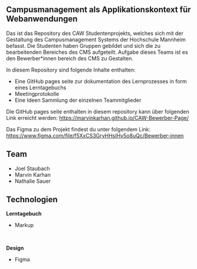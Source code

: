 ## Campusmanagement als Applikationskontext für Webanwendungen

Das ist das Repository des CAW Studentenprojekts, welches sich mit der Gestaltung des Campusmanagement Systems der Hochschule Mannheim befasst.
Die Studenten haben Gruppen gebildet und sich die zu bearbeitenden Bereiches des CMS aufgeteilt.
Aufgabe dieses Teams ist es den Bewerber*innen bereich des CMS zu Gestalten.

In diesem Repository sind folgende Inhalte enthalten:
- Eine GitHub pages seite zur dokumentation des Lernprozesses in form eines Lerntagebuchs
- Meetingprotokolle
- Eine Ideen Sammlung der einzelnen Teammitglieder

Die GitHub pages seite enthalten in diesem repository kann über folgenden Link erreicht werden: https://marvinkarhan.github.io/CAW-Bewerber-Page/

Das Figma zu dem Projekt findest du unter folgendem Link: https://www.figma.com/file/f5XxCS3GryHHsIHv5o8uQc/Bewerber-innen

## Team
- Joel Staubach
- Marvin Karhan
- Nathalie Sauer

## Technologien
**Lerntagebuch**
- Markup

<br>

**Design**
- Figma